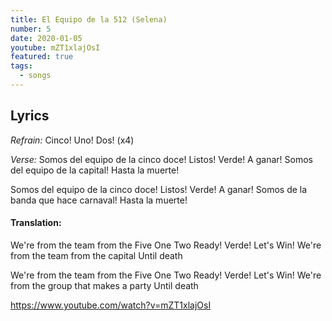 ```yaml
---
title: El Equipo de la 512 (Selena)
number: 5
date: 2020-01-05
youtube: mZT1xlajOsI
featured: true
tags:
  - songs
---
```




## Lyrics
*Refrain:* 
Cinco! Uno! Dos! (x4)

*Verse:*
Somos del equipo de la cinco doce!
Listos! Verde! A ganar!
Somos del equipo de la capital!
Hasta la muerte!

Somos del equipo de la cinco doce!
Listos! Verde! A ganar!
Somos de la banda que hace carnaval!
Hasta la muerte!

#### Translation:
We're from the team from the Five One Two
Ready! Verde! Let's Win!
We're from the team from the capital
Until death

We're from the team from the Five One Two
Ready! Verde! Let's Win!
We're from the group that makes a party
Until death

https://www.youtube.com/watch?v=mZT1xlajOsI